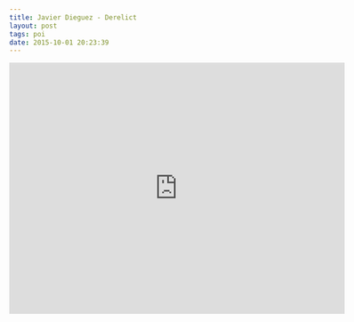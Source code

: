 ```yaml
---
title: Javier Dieguez - Derelict
layout: post
tags: poi
date: 2015-10-01 20:23:39
---
```

<iframe width="603" height="452" src="https://www.youtube.com/embed/pR59OukuV5A" frameborder="0" allowfullscreen="true"></iframe>
